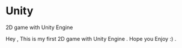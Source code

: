 # Unity
2D game with Unity Engine

Hey , 
This is my first 2D game with Unity Engine  .
Hope you Enjoy :)  .
